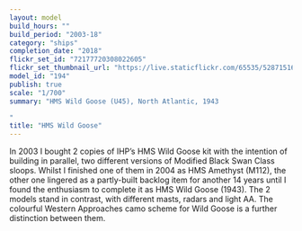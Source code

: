 ```yaml
---
layout: model
build_hours: ""
build_period: "2003-18"
category: "ships"
completion_date: "2018"
flickr_set_id: "72177720308022605"
flickr_set_thumbnail_url: "https://live.staticflickr.com/65535/52871516245_8c3bfc5cf1_m.jpg"
model_id: "194"
publish: true
scale: "1/700"
summary: "HMS Wild Goose (U45), North Atlantic, 1943

"
title: "HMS Wild Goose"
---
```


In 2003 I bought 2 copies of IHP’s HMS Wild Goose kit with the intention of building in parallel, two different versions of Modified Black Swan Class sloops. Whilst I finished one of them in 2004 as HMS Amethyst (M112), the other one lingered as a partly-built backlog item for another 14 years until I found the enthusiasm to complete it as HMS Wild Goose (1943). The 2 models stand in contrast, with different masts, radars and light AA. The colourful Western Approaches camo scheme for Wild Goose is a further distinction between them.
